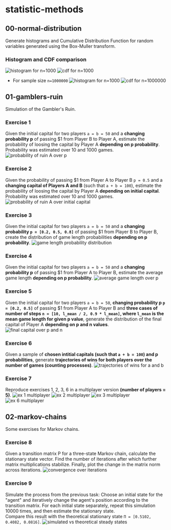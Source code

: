 # statistic-methods

## 00-normal-distribution
Generate histograms and Cumulative Distribution Function for random variables generated using the Box-Muller transform.

### Histogram and CDF comparison
![histogram for n=1000](./00-normal-distribution/n-1000/histogram.png)
![cdf for n=1000](./00-normal-distribution/n-1000/cdf-empirical-vs-theoretical.png)
- For sample size `n=1000000`
![histogram for n=1000](./00-normal-distribution/n-1000000/histogram.png)
![cdf for n=1000000](./00-normal-distribution/n-1000000/cdf-empirical-vs-theoretical.png)

## 01-gamblers-ruin
Simulation of the Gambler's Ruin.

### Exercise 1
Given the initial capital for two players `a = b = 50` and a **changing probability p** of passing $1 from Player B to Player A, estimate the probability of loosing the capital by Player A **depending on p probability**.<br>
Probability was estimated over 10 and 1000 games.
![probability of ruin A over p](./01-gamblers-ruin/images/ex-01.png)

### Exercise 2
Given the probability of passing $1 from Player A to Player B `p = 0.5` and a **changing capital of Players A and B** (such that `a + b = 100`), estimate the probability of loosing the capital by Player A **depending on initial capital**.<br>
Probability was estimated over 10 and 1000 games.
![probability of ruin A over initial capital](./01-gamblers-ruin/images/ex-02.png)

### Exercise 3
Given the initial capital for two players `a = b = 50` and a **changing probability `p = [0.2, 0.5, 0.8]`** of passing $1 from Player B to Player B, create the distribution of game length probabilities **depending on p probability**.
![game length probability distribution](./01-gamblers-ruin/images/ex-03.png)

### Exercise 4
Given the initial capital for two players `a = b = 50` and a **changing probability p** of passing $1 from Player A to Player B, estimate the average game length **depending on p probability**.
![average game length over p](./01-gamblers-ruin/images/ex-04.png)

### Exercise 5
Given the initial capital for two players `a = b = 50`, **changing probability p `p = [0.2, 0.5]`** of passing $1 from Player A to Player B and **three cases of number of steps `n = [10, l_mean / 2, 0.9 * l_mean]`, where `l_mean` is the mean game length for given p value**, generate the distribution of the final capital of Player A **depending on p and n values**.
![final capital over p and n](./01-gamblers-ruin/images/ex-05.png)

### Exercise 6
Given a sample of **chosen intitial capitals (such that `a + b = 100`) and p probabilities**, generate **trajectories of wins for both players over the number of games (counting processes)**.
![trajectories of wins for a and b](./01-gamblers-ruin/images/ex-06.png)

### Exercise 7
Reproduce exercises 1, 2, 3, 6 in a multiplayer version **(number of players = 5)**.
![ex 1 multiplayer](./01-gamblers-ruin/images/ex-07-1.png)
![ex 2 multiplayer](./01-gamblers-ruin/images/ex-07-2.png)
![ex 3 multiplayer](./01-gamblers-ruin/images/ex-07-3.png)
![ex 6 multiplayer](./01-gamblers-ruin/images/ex-07-6.png)

## 02-markov-chains
Some exercises for Markov chains.

### Exercise 8
Given a transition matrix P for a three-state Markov chain, calculate the stationary state vector.
Find the number of iterations after which further matrix multiplications stabilize.
Finally, plot the change in the matrix norm across iterations.
![convergence over iterations](./02-markov-chains/images/ex-08.png)

### Exercise 9
Simulate the process from the previous task: Choose an initial state for the "agent" and iteratively change the agent's position according to the transition matrix.
For each initial state separately, repeat this simulation 10000 times, and then estimate the stationary state.<br>
Compare this result with the theoretical stationary state `Π = [0.5102, 0.4082, 0.0816]`.
![simulated vs theoretical steady states](./02-markov-chains/images/ex-09.png)
